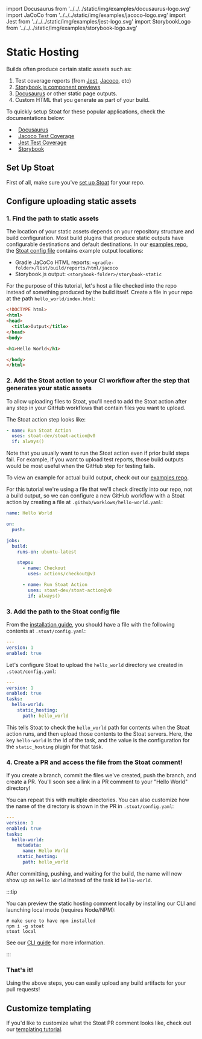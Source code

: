 import Docusaurus from '../../../static/img/examples/docusaurus-logo.svg'
import JaCoCo from '../../../static/img/examples/jacoco-logo.svg'
import Jest from '../../../static/img/examples/jest-logo.svg'
import StorybookLogo from '../../../static/img/examples/storybook-logo.svg'

# Static Hosting

Builds often produce certain static assets such as:
1. Test coverage reports (from [Jest](https://www.npmjs.com/package/jest-html-reporter), [Jacoco](https://docs.gradle.org/current/userguide/jacoco_plugin.html), etc)
2. [Storybook.js component previews](https://storybook.js.org/docs/react/sharing/publish-storybook)
3. [Docusaurus](https://docusaurus.io/docs/next/installation#build) or other static page outputs.
4. Custom HTML that you generate as part of your build.

To quickly setup Stoat for these popular applications, check the documentations below:

<ul>
  <li><Docusaurus width={16} height={16} />&nbsp;&nbsp;<a href="docusaurus">Docusaurus</a></li>
  <li><JaCoCo width={16} height={16} />&nbsp;&nbsp;<a href="jacoco">Jacoco Test Coverage</a></li>
  <li><Jest width={16} height={16} />&nbsp;&nbsp;<a href="jest">Jest Test Coverage</a></li>
  <li><StorybookLogo width={13} height={16} />&nbsp;&nbsp;<a href="storybook">Storybook</a></li>
</ul>

## Set Up Stoat

First of all, make sure you've [set up Stoat](../../installation) for your repo.

## Configure uploading static assets

### 1. Find the path to static assets

The location of your static assets depends on your repository structure and build configuration. Most build plugins that
produce static outputs have configurable destinations and default destinations.
In our [examples repo](https://github.com/stoat-dev/examples/), the [Stoat config file](https://github.com/stoat-dev/examples/blob/main/.stoat/config.yaml) 
contains example output locations:

- Gradle JaCoCo HTML reports: `<gradle-folder>/list/build/reports/html/jacoco`
- Storybook.js output: `<storybook-folder>/storybook-static`

For the purpose of this tutorial, let's host a file checked into the repo instead of something produced by the build itself. 
Create a file in your repo at the path `hello_world/index.html`:
```html title="hello_world/index.html"
<!DOCTYPE html>
<html>
<head>
  <title>Output</title>
</head>
<body>

<h1>Hello World</h1>

</body>
</html>
```

### 2. Add the Stoat action to your CI workflow after the step that generates your static assets

To allow uploading files to Stoat, you'll need to add the Stoat action after any step in your GitHub workflows that contain files you want to upload.

The Stoat action step looks like:
```yaml
- name: Run Stoat Action
  uses: stoat-dev/stoat-action@v0
  if: always()
```

Note that you usually want to run the Stoat action even if prior build steps fail. For example, if you want to upload test reports, those build outputs would be most useful when the GitHub step for testing fails.

To view an example for actual build output, check out our [examples repo](https://github.com/stoat-dev/examples/blob/a0fcc04/.github/workflows/backend.yaml#L33-L35).

For this tutorial we're using a file that we'll check directly into our repo, not a build output, so we can configure a new GitHub workflow with a Stoat action by 
creating a file at `.github/worklows/hello-world.yaml`:
```yaml title=".github/worklows/hello-world.yaml"
name: Hello World

on:
  push:

jobs:
  build:
    runs-on: ubuntu-latest

    steps:
      - name: Checkout
        uses: actions/checkout@v3

      - name: Run Stoat Action
        uses: stoat-dev/stoat-action@v0
        if: always()
```

### 3. Add the path to the Stoat config file

From the [installation guide](../../installation), you should have a file with the following contents at `.stoat/config.yaml`:
```yaml title=".stoat/config.yaml"
---
version: 1
enabled: true
```

Let's configure Stoat to upload the `hello_world` directory we created in `.stoat/config.yaml`:
```yaml title=".stoat/config.yaml"
---
version: 1
enabled: true
tasks:
  hello-world:
    static_hosting:
      path: hello_world
```

This tells Stoat to check the `hello_world` path for contents when the Stoat action runs, and then upload those contents to the 
Stoat servers. Here, the key `hello-world` is the id of the task, and the value is the configuration for the `static_hosting` plugin for that task.

### 4. Create a PR and access the file from the Stoat comment!

If you create a branch, commit the files we've created, push the branch, and create a PR. You'll soon see a link in a PR comment to your "Hello World" directory!

You can repeat this with multiple directories. You can also customize how the name of the directory is shown in the PR in `.stoat/config.yaml`:
```yaml title=".stoat/config.yaml"
---
version: 1
enabled: true
tasks:
  hello-world:
    metadata:
      name: Hello World
    static_hosting:
      path: hello_world
```

After committing, pushing, and waiting for the build, the name will now show up as `Hello World` instead of the task id `hello-world`.

:::tip

You can preview the static hosting comment locally by installing our CLI and launching local mode (requires Node/NPM):
```
# make sure to have npm installed
npm i -g stoat
stoat local
```

See our [CLI guide](../cli) for more information.

:::

### That's it!

Using the above steps, you can easily upload any build artifacts for your pull requests!

## Customize templating

If you'd like to customize what the Stoat PR comment looks like, check out our [templating tutorial](../templating.md).
